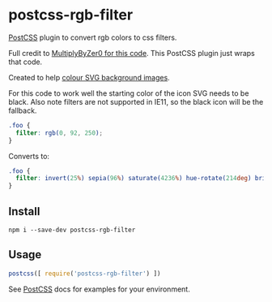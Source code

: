 # postcss-rgb-filter 


[PostCSS](https://github.com/postcss/postcss) plugin to convert rgb colors to css filters.

Full credit to [MultiplyByZer0 for this code](https://stackoverflow.com/a/43960991/604861). 
This PostCSS plugin just wraps that code.

Created to help [colour SVG background images](https://css-tricks.com/solved-with-css-colorizing-svg-backgrounds/).

For this code to work well the starting color of the icon SVG needs to be black. Also note filters are not supported 
in IE11, so the black icon will be the fallback.

```css
.foo {
  filter: rgb(0, 92, 250);
}
```
Converts to:
```css
.foo {
  filter: invert(25%) sepia(96%) saturate(4236%) hue-rotate(214deg) brightness(97%) contrast(107%);
}
```

## Install

```
npm i --save-dev postcss-rgb-filter
```

## Usage

```js
postcss([ require('postcss-rgb-filter') ])
```

See [PostCSS](https://github.com/postcss/postcss) docs for examples for your environment.

